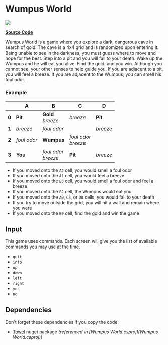 # Wumpus World

![](https://github.com/ZacharyPatten/dotnet-console-games/workflows/Wumpus%20World%20Build/badge.svg)

**[Source Code](Program.cs)**

Wumpus World is a game where you explore a dark, dangerous cave in search of gold. The cave is a 4x4 grid and is randomized upon entering it. Being unable to see in the darkness, you must guess where to move and hope for the best. Step into a pit and you will fall to your death. Wake up the Wumpus and he will eat you alive. Find the gold, and you win. Although you cannot see, your other senses to help guide you. If you are adjacent to a pit, you will feel a breeze. If you are adjacent to the Wumpus, you can smell his foul odor.

### Example

||A|B|C|D|
|-|-|-|-|-|
|**0**|**Pit**|**Gold**<br>_breeze_|_breeze_|**Pit**|
|**1**|_breeze_|_foul odor_||_breeze_|
|**2**|_foul odor_|**Wumpus**|_foul odor_<br>_breeze_||
|**3**|**You**|_foul odor_<br>_breeze_|**Pit**|_breeze_|

- If you moved onto the `A2` cell, you would smell a foul odor
- If you moved onto the `A1` cell, you would feel a breeze
- If you moved onto the `B3` cell, you would smell a foul odor and feel a breeze
- If you moved onto the `B2` cell, the Wumpus would eat you
- If you moved onto the `A0`, `C3`, or `D0` cells, you would fall to your death
- If you try to move outside the grid, you will hit a wall and remain where you were
- If you moved onto the `B0` cell, find the gold and win the game

## Input

This game uses commands. Each screen will give you the list of available commands you may use at the time.

- `quit`
- `info`
- `up`
- `down`
- `left`
- `right`
- `yes`
- `no`

## Dependencies

Don't forget these dependencies if you copy the code:

- [Towel](https://github.com/ZacharyPatten/Towel) nuget package _(referenced in [Wumpus World.csproj](Wumpus World.csproj))_
